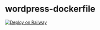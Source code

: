 # wordpress-dockerfile
[![Deploy on Railway](https://railway.app/button.svg)](https://railway.app/new/template/ZweBXA)
